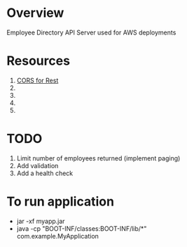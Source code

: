 # Overview
Employee Directory API Server used for AWS deployments

# Resources
1. [CORS for Rest](<https://spring.io/guides/gs/rest-service-cors/>)
2. [](<>)
3. [](<>)
4. [](<>)
5. [](<>)

# TODO
1. Limit number of employees returned (implement paging)
2. Add validation
3. Add a health check

# To run application
- jar -xf myapp.jar
- java -cp "BOOT-INF/classes:BOOT-INF/lib/*" com.example.MyApplication


